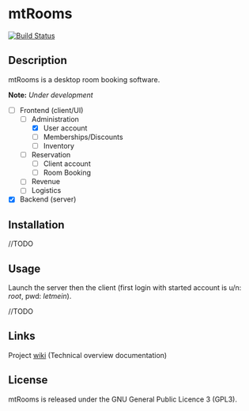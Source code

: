 # mtRooms

[![Build Status](https://travis-ci.org/BBKbeam/mtRooms.svg?branch=master)](https://travis-ci.org/BBKbeam/mtRooms)

## Description

mtRooms is a desktop room booking software.

__Note:__ _Under development_

- [ ] Frontend (client/UI)
    -  [ ] Administration
        -  [x] User account
        -  [ ] Memberships/Discounts
        -  [ ] Inventory
    -  [ ] Reservation
        -  [ ] Client account
        -  [ ] Room Booking
    - [ ] Revenue
    - [ ] Logistics
- [x] Backend (server)

## Installation

//TODO

## Usage

Launch the server then the client (first login with started account is u/n: *root*, pwd: *letmein*).

//TODO

## Links

Project [wiki](https://github.com/BBKbeam/mtRooms/wiki) (Technical overview documentation)

## License

mtRooms is released under the GNU General Public Licence 3 (GPL3).